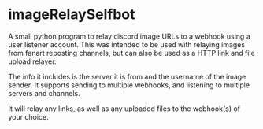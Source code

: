 # imageRelaySelfbot
A small python program to relay discord image URLs to a webhook using a user listener account. This was intended to be used with relaying images from fanart reposting channels, but can also be used as a HTTP link and file upload relayer.

The info it includes is the server it is from and the username of the image sender. It supports sending to multiple webhooks, and listening to multiple servers and channels.

It will relay any links, as well as any uploaded files to the webhook(s) of your choice.
